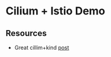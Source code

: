 # Cilium + Istio Demo

## Resources

- Great cillim+kind [post](https://medium.com/@charled.breteche/kind-cluster-with-cilium-and-no-kube-proxy-c6f4d84b5a9d)
